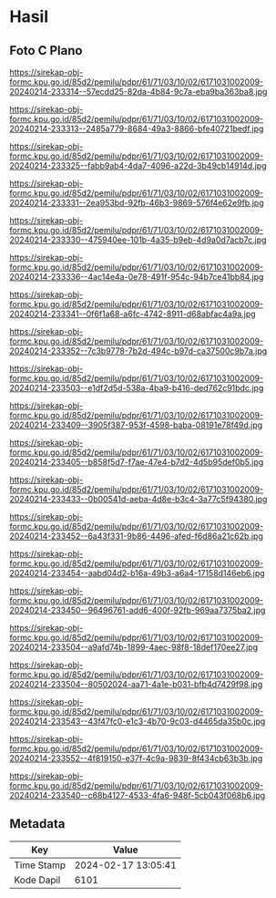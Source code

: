 # Hasil

## Foto C Plano

https://sirekap-obj-formc.kpu.go.id/85d2/pemilu/pdpr/61/71/03/10/02/6171031002009-20240214-233314--57ecdd25-82da-4b84-9c7a-eba9ba363ba8.jpg

https://sirekap-obj-formc.kpu.go.id/85d2/pemilu/pdpr/61/71/03/10/02/6171031002009-20240214-233313--2485a779-8684-49a3-8866-bfe40721bedf.jpg

https://sirekap-obj-formc.kpu.go.id/85d2/pemilu/pdpr/61/71/03/10/02/6171031002009-20240214-233325--fabb9ab4-4da7-4096-a22d-3b49cb14914d.jpg

https://sirekap-obj-formc.kpu.go.id/85d2/pemilu/pdpr/61/71/03/10/02/6171031002009-20240214-233331--2ea953bd-92fb-46b3-9869-576f4e62e9fb.jpg

https://sirekap-obj-formc.kpu.go.id/85d2/pemilu/pdpr/61/71/03/10/02/6171031002009-20240214-233330--475940ee-101b-4a35-b9eb-4d9a0d7acb7c.jpg

https://sirekap-obj-formc.kpu.go.id/85d2/pemilu/pdpr/61/71/03/10/02/6171031002009-20240214-233336--4ac14e4a-0e78-491f-954c-94b7ce41bb84.jpg

https://sirekap-obj-formc.kpu.go.id/85d2/pemilu/pdpr/61/71/03/10/02/6171031002009-20240214-233341--0f6f1a68-a6fc-4742-8911-d68abfac4a9a.jpg

https://sirekap-obj-formc.kpu.go.id/85d2/pemilu/pdpr/61/71/03/10/02/6171031002009-20240214-233352--7c3b9778-7b2d-494c-b97d-ca37500c9b7a.jpg

https://sirekap-obj-formc.kpu.go.id/85d2/pemilu/pdpr/61/71/03/10/02/6171031002009-20240214-233503--e1df2d5d-538a-4ba9-b416-ded762c91bdc.jpg

https://sirekap-obj-formc.kpu.go.id/85d2/pemilu/pdpr/61/71/03/10/02/6171031002009-20240214-233409--3905f387-953f-4598-baba-08191e78f49d.jpg

https://sirekap-obj-formc.kpu.go.id/85d2/pemilu/pdpr/61/71/03/10/02/6171031002009-20240214-233405--b858f5d7-f7ae-47e4-b7d2-4d5b95def0b5.jpg

https://sirekap-obj-formc.kpu.go.id/85d2/pemilu/pdpr/61/71/03/10/02/6171031002009-20240214-233433--0b00541d-aeba-4d8e-b3c4-3a77c5f94380.jpg

https://sirekap-obj-formc.kpu.go.id/85d2/pemilu/pdpr/61/71/03/10/02/6171031002009-20240214-233452--6a43f331-9b86-4496-afed-f6d86a21c62b.jpg

https://sirekap-obj-formc.kpu.go.id/85d2/pemilu/pdpr/61/71/03/10/02/6171031002009-20240214-233454--aabd04d2-b16a-49b3-a6a4-17158d146eb6.jpg

https://sirekap-obj-formc.kpu.go.id/85d2/pemilu/pdpr/61/71/03/10/02/6171031002009-20240214-233450--96496761-add6-400f-92fb-969aa7375ba2.jpg

https://sirekap-obj-formc.kpu.go.id/85d2/pemilu/pdpr/61/71/03/10/02/6171031002009-20240214-233504--a9afd74b-1899-4aec-98f8-18def170ee27.jpg

https://sirekap-obj-formc.kpu.go.id/85d2/pemilu/pdpr/61/71/03/10/02/6171031002009-20240214-233504--80502024-aa71-4a1e-b031-bfb4d7429f98.jpg

https://sirekap-obj-formc.kpu.go.id/85d2/pemilu/pdpr/61/71/03/10/02/6171031002009-20240214-233543--43f47fc0-e1c3-4b70-9c03-d4465da35b0c.jpg

https://sirekap-obj-formc.kpu.go.id/85d2/pemilu/pdpr/61/71/03/10/02/6171031002009-20240214-233552--4f819150-e37f-4c9a-9839-8f434cb63b3b.jpg

https://sirekap-obj-formc.kpu.go.id/85d2/pemilu/pdpr/61/71/03/10/02/6171031002009-20240214-233540--c68b4127-4533-4fa6-948f-5cb043f068b6.jpg


## Metadata

| Key        | Value               |
| ---------- | ------------------- |
| Time Stamp | 2024-02-17 13:05:41 |
| Kode Dapil | 6101                |



